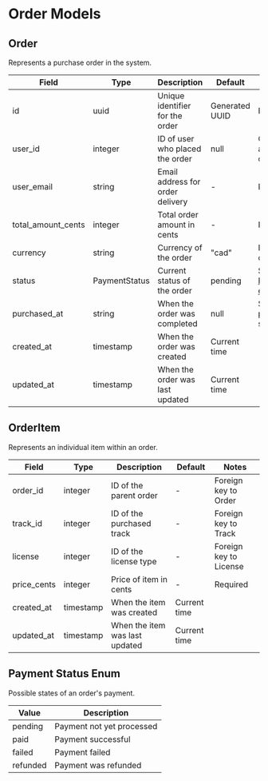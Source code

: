 # Order Models

## Order

Represents a purchase order in the system.

| Field | Type | Description | Default | Notes |
|-------|------|-------------|---------|-------|
| id | uuid | Unique identifier for the order | Generated UUID | Primary key |
| user_id | integer | ID of user who placed the order | null | Optional for anonymous checkout |
| user_email | string | Email address for order delivery | - | Required |
| total_amount_cents | integer | Total order amount in cents | - | Required |
| currency | string | Currency of the order | "cad" | ISO currency code |
| status | PaymentStatus | Current status of the order | pending | See [PaymentStatus enum](#payment-status-enum) |
| purchased_at | string | When the order was completed | null | Set when payment succeeds |
| created_at | timestamp | When the order was created | Current time | |
| updated_at | timestamp | When the order was last updated | Current time | |

## OrderItem

Represents an individual item within an order.

| Field | Type | Description | Default | Notes |
|-------|------|-------------|---------|-------|
| order_id | integer | ID of the parent order | - | Foreign key to Order |
| track_id | integer | ID of the purchased track | - | Foreign key to Track |
| license | integer | ID of the license type | - | Foreign key to License |
| price_cents | integer | Price of item in cents | - | Required |
| created_at | timestamp | When the item was created | Current time | |
| updated_at | timestamp | When the item was last updated | Current time | |

## Payment Status Enum

Possible states of an order's payment.

| Value | Description |
|-------|-------------|
| pending | Payment not yet processed |
| paid | Payment successful |
| failed | Payment failed |
| refunded | Payment was refunded |